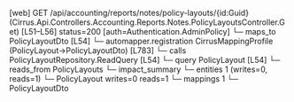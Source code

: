 [web] GET /api/accounting/reports/notes/policy-layouts/{id:Guid}  (Cirrus.Api.Controllers.Accounting.Reports.Notes.PolicyLayoutsController.Get)  [L51–L56] status=200 [auth=Authentication.AdminPolicy]
  └─ maps_to PolicyLayoutDto [L54]
    └─ automapper.registration CirrusMappingProfile (PolicyLayout->PolicyLayoutDto) [L783]
  └─ calls PolicyLayoutRepository.ReadQuery [L54]
  └─ query PolicyLayout [L54]
    └─ reads_from PolicyLayouts
  └─ impact_summary
    └─ entities 1 (writes=0, reads=1)
      └─ PolicyLayout writes=0 reads=1
    └─ mappings 1
      └─ PolicyLayoutDto

